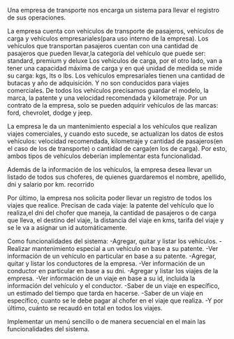 Una empresa de transporte nos encarga un sistema para llevar el registro de sus operaciones.

La empresa cuenta con vehículos de transporte de pasajeros, vehículos de carga y vehículos empresariales(para uso interno de la empresa).
Los vehículos que transportan pasajeros cuentan con una cantidad de pasajeros que pueden llevar,la categoría del vehículo que puede ser: standard, premium y deluxe
Los vehículos de carga, por el otro lado, van a tener una capacidad máxima de carga y en qué unidad de medida se mide su carga: kgs, lts o lbs.
Los vehículos empresariales tienen una cantidad de butacas y año de adquisición. Y no son conducidos para viajes comerciales.
De todos los vehículos precisamos guardar el modelo, la marca, la patente y una velocidad recomendada y kilometraje.
Por un contrato de la empresa, solo se pueden adquirir vehículos de las marcas: ford, chevrolet, dodge y jeep.

La empresa le da un mantenimiento especial a los vehículos que realizan viajes comerciales, y cuando esto sucede, se actualizan los datos de estos vehículos: velocidad recomendada, kilometraje y cantidad de pasajeros(en el caso de los de transporte) o cantidad de carga(en los de carga). Por esto, ambos tipos de vehículos deberían implementar esta funcionalidad.

Además de la información de los vehículos, la empresa desea llevar un listado de todos sus choferes, de quienes guardaremos el nombre, apellido, dni y salario por km. recorrido

Por último, la empresa nos solicita poder llevar un registro de todos los viajes que realice.
Precisan de cada viaje: la patente del vehículo que lo realiza,el dni del chofer que maneja, la cantidad de pasajeros o de carga que lleva, el destino del viaje, la distancia del viaje en kms, tarifa del viaje y se le va a asignar un id automáticamente.

Como funcionalidades del sistema:
-Agregar, quitar y listar los vehículos.
-Realizar mantenimiento especial a un vehículo en base a su patente.
-Ver información de un vehículo en particular en base a su patente.
-Agregar, quitar y listar los conductores de la empresa.
-Ver información de un conductor en particular en base a su dni.
-Agregar y listar los viajes de la empresa.
-Ver información de un viaje en base a su id, incluida la información del vehículo y el conductor.
-Saber de un viaje en específico, un estimado del tiempo que tarda en hacerse.
-Saber de un viaje en específico, cuanto se le debe pagar al chofer en el viaje que realiza.
-Y por último, cuánto se recaudó en total en todos los viajes.

Implementar un menú sencillo o de manera secuencial en el main las funcionalidades del sistema.
